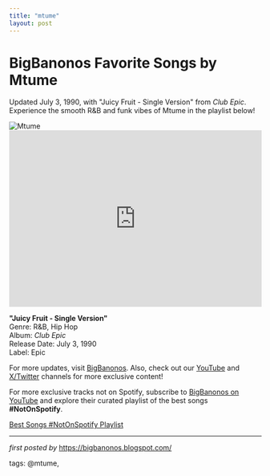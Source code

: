 ```yaml
---
title: "mtume"
layout: post
---
```

 <!-- Title of the Post -->
<h1 >BigBanonos Favorite Songs by Mtume</h1> <!-- Introductory Text -->
<p >Updated July 3, 1990, with "Juicy Fruit - Single Version" from <em>Club Epic</em>. Experience the smooth R&B and funk vibes of Mtume in the playlist below!</p> <!-- Featured Image -->
<div > <img src="https://i.ytimg.com/vi/SNAZetfUWog/maxresdefault.jpg" alt="Mtume" />
</div> <!-- Spotify Embed -->
<div > <iframe src="https://open.spotify.com/embed/playlist/2tDBuQom3CAlEhX9RDMJiU?utm_source=generator" width="100%" height="352" frameBorder="0" allowfullscreen="" allow="autoplay; clipboard-write; encrypted-media; fullscreen; picture-in-picture" loading="lazy"></iframe>
</div> <!-- Song Information -->
<div > <p><strong>"Juicy Fruit - Single Version"</strong><br> Genre: R&B, Hip Hop<br> Album: <em>Club Epic</em><br> Release Date: July 3, 1990<br> Label: Epic</p>
</div> <!-- Footer Links -->
<div > <p>For more updates, visit <a href="https://bigbanonos.blogspot.com/" target="_blank">BigBanonos</a>. Also, check out our <a href="https://www.youtube.com/@BigBanonos" target="_blank">YouTube</a> and <a href="https://x.com/bigbanonos" target="_blank">X/Twitter</a> channels for more exclusive content!</p>
</div> 

<!--Subscribe and Playlist Links-->
<div>
    <p>For more exclusive tracks not on Spotify, subscribe to <a href="https://www.youtube.com/@BigBanonos" target="_blank">BigBanonos on YouTube</a> and explore their curated playlist of the best songs <strong>#NotOnSpotify</strong>.</p>
    <p><a href="https://www.youtube.com/playlist?list=PLtuNtuTatqI0kFahUCbtbfenC_ET5O_tr" target="_blank">Best Songs #NotOnSpotify Playlist<br /></a></p></div>

<hr />

<p><em>first posted by</em> <a href="https://bigbanonos.blogspot.com/" rel="noopener" target="_new">https://bigbanonos.blogspot.com/</a></p>

<p>tags: @mtume,</p>
